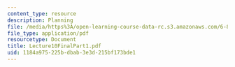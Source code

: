 ```yaml
---
content_type: resource
description: Planning
file: /media/https%3A/open-learning-course-data-rc.s3.amazonaws.com/6-825-techniques-in-artificial-intelligence-sma-5504-fall-2002/1184a975225bdbab3e3d215bf173bde1_Lecture10FinalPart1.pdf
file_type: application/pdf
resourcetype: Document
title: Lecture10FinalPart1.pdf
uid: 1184a975-225b-dbab-3e3d-215bf173bde1
---
```

